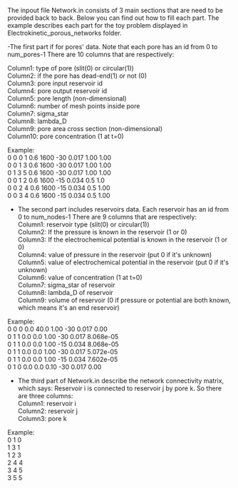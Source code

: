 The inpout file Network.in consists of 3 main sections that are need to be provided back to back. Below you can find out how to fill each part. The example describes each part for the toy problem displayed in Electrokinetic_porous_networks folder.

-The first part if for pores' data. Note that each pore has an id from 0 to num_pores-1
There are 10 columns that are respectively:

Column1: type of pore (slit(0) or circular(1))<br/>
Column2: if the pore has dead-end(1) or not (0)<br/>
Column3: pore input reservoir id<br/>
Column4: pore output reservoir id<br/>
Column5: pore length (non-dimensional)<br/>
Column6: number of mesh points inside pore<br/>
Column7: sigma_star<br/>
Column8: lambda_D<br/>
Column9: pore area cross section (non-dimensional)<br/>
Column10: pore concentration (1 at t=0)<br/>

Example:<br/>
0 0 0 1 0.6 1600 -30 0.017 1.00 1.00<br/>
0 0 1 3 0.6 1600 -30 0.017 1.00 1.00<br/>
0 1 3 5 0.6 1600 -30 0.017 1.00 1.00<br/>
0 0 1 2 0.6 1600 -15 0.034 0.5 1.0<br/>
0 0 2 4 0.6 1600 -15 0.034 0.5 1.00<br/>
0 0 3 4 0.6 1600 -15 0.034 0.5 1.00<br/>

- The second part includes reservoirs data. Each reservoir has an id from 0 to num_nodes-1
There are 9 columns that are respectively:<br/>
Column1: reservoir type (slit(0) or circular(1))<br/>
Column2: If the pressure is known in the reservoir (1 or 0)<br/>
Column3: If the electrochemical potential is known in the reservoir (1 or 0)<br/>
Column4: value of pressure in the reservoir (put 0 if it's unknown)<br/>
Column5: value of electrochemical potential in the reservoir (put 0 if it's unknown)<br/>
Column6: value of concentration (1 at t=0)<br/>
Column7: sigma_star of reservoir<br/>
Column8: lambda_D of reservoir<br/>
Column9: volume of reservoir (0 if pressure or potential are both known, which means it's an end reservoir)<br/>

Example:    
0 0 0 0.0 40.0 1.00 -30 0.017 0.00<br/>
0 1 1 0.0 0.0 1.00 -30 0.017 8.068e-05<br/>
0 1 1 0.0 0.0 1.00 -15 0.034 8.068e-05<br/>
0 1 1 0.0 0.0 1.00 -30 0.017 5.072e-05<br/>
0 1 1 0.0 0.0 1.00 -15 0.034 7.602e-05<br/>
0 1 0 0.0 0.0 0.10 -30 0.017 0.00<br/>

- The third part of Network.in describe the network connectivity matrix, which says:
Reservoir i is connected to reservoir j by pore k. So there are three columns:<br/>
Column1: reservoir i<br/>
Column2: reservoir j<br/>
Column3: pore k<br/>

Example:  
0 1 0<br/>
1 3 1<br/>
1 2 3<br/>
2 4 4<br/>
3 4 5<br/>
3 5 5<br/>
